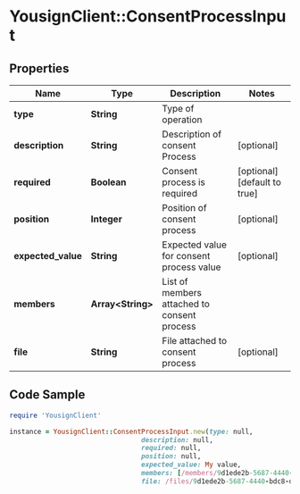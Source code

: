 # YousignClient::ConsentProcessInput

## Properties

Name | Type | Description | Notes
------------ | ------------- | ------------- | -------------
**type** | **String** | Type of operation | 
**description** | **String** | Description of consent Process | [optional] 
**required** | **Boolean** | Consent process is required | [optional] [default to true]
**position** | **Integer** | Position of consent process | [optional] 
**expected_value** | **String** | Expected value for consent process value | [optional] 
**members** | **Array&lt;String&gt;** | List of members attached to consent process | 
**file** | **String** | File attached to consent process | [optional] 

## Code Sample

```ruby
require 'YousignClient'

instance = YousignClient::ConsentProcessInput.new(type: null,
                                 description: null,
                                 required: null,
                                 position: null,
                                 expected_value: My value,
                                 members: [/members/9d1ede2b-5687-4440-bdc8-dd0bc64f664f],
                                 file: /files/9d1ede2b-5687-4440-bdc8-dd0bc64f664f)
```


